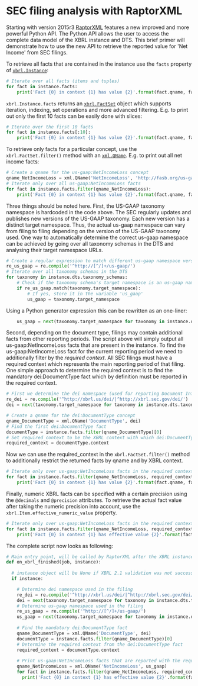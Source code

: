 
# SEC filing analysis with RaptorXML

Starting with version 2015r3 [RaptorXML](http://www.altova.com/raptorxml.html) features a new improved and more powerful Python API. The Python API allows the user to access the complete data model of the XBRL instance and DTS.
This brief primer will demonstrate how to use the new API to retrieve the reported value for 'Net Income' from SEC filings.

To retrieve all facts that are contained in the instance use the `facts` property of [`xbrl.Instance`](http://manual.altova.com/RaptorXML/pyapiv2/html/xbrl.Instance.html):

```python
# Iterate over all facts (items and tuples)
for fact in instance.facts:
	print('Fact {0} in context {1} has value {2}'.format(fact.qname, fact.context.id, fact.normalized_value))
```

`xbrl.Instance.facts` returns an [`xbrl.FactSet`](http://manual.altova.com/RaptorXML/pyapiv2/html/xbrl.FactSet.html) object which supports iteration, indexing, set operations and more advanced filtering.
E.g. to print out only the first 10 facts can be easily done with slices:

```python
# Iterate over the first 10 facts
for fact in instance.facts[:10]:
	print('Fact {0} in context {1} has value {2}'.format(fact.qname, fact.context.id, fact.normalized_value))
```

To retrieve only facts for a particular concept, use the `xbrl.FactSet.filter()` method with an [`xml.QName`](http://manual.altova.com/RaptorXML/pyapiv2/html/xml.QName.html). E.g. to print out all net income facts:

```python
# Create a qname for the us-gaap:NetIncomeLoss concept
qname_NetIncomeLoss = xml.QName('NetIncomeLoss', 'http://fasb.org/us-gaap/2013-01-31')
# Iterate only over all us-gaap:NetIncomeLoss facts
for fact in instance.facts.filter(qname_NetIncomeLoss):
	print('Fact {0} in context {1} has value {2}'.format(fact.qname, fact.context.id, fact.normalized_value))
```

Three things should be noted here. First, the US-GAAP taxonomy namespace is hardcoded in the code above.
The SEC regularly updates and publishes new versions of the US-GAAP taxonomy. Each new version has a distinct target namespace.
Thus, the actual us-gaap namespace can vary from filing to filing depending on the version of the US-GAAP taxonomy used.
One way to automatically determine the correct us-gaap namespace can be achieved by going over all taxonomy schemas in the DTS and analysing their target namespace URLs.

```python
# Create a regular expression to match different us-gaap namespace versions
re_us_gaap = re.compile('^http://[^/]+/us-gaap/')
# Iterate over all taxonomy schemas in the DTS
for taxonomy in instance.dts.taxonomy_schemas:
	# Check if the taxonomy schema's target namespace is an us-gaap namespace
	if re_us_gaap.match(taxonomy.target_namespace):
		# If yes, store it in the variable 'us_gaap'
		us_gaap = taxonomy.target_namespace
```

Using a Python generator expression this can be rewritten as an one-liner:

```python
	us_gaap = next(taxonomy.target_namespace for taxonomy in instance.dts.taxonomy_schemas if re_us_gaap.match(taxonomy.target_namespace))
```

Second, depending on the document type, filings may contain additional facts from other reporting periods.
The script above will simply output all us-gaap:NetIncomeLoss facts that are present in the instance.
To find the us-gaap:NetIncomeLoss fact for the current reporting period we need to additionally filter by the *required context*.
All SEC filings must have a required context which represents the main reporting period of that filing.
One simple approach to determine the required context is to find the mandatory dei:DocumentType fact which by definition must be reported in the required context.
	
```python
# First we determine the dei namespace (used for reporting Document Information elements) using the same method as the us-gaap namespace:
re_dei = re.compile('^http://xbrl.us/dei/|^http://xbrl.sec.gov/dei/')
dei = next(taxonomy.target_namespace for taxonomy in instance.dts.taxonomy_schemas if re_dei.match(taxonomy.target_namespace))

# Create a qname for the dei:DocumentType concept
qname_DocumentType = xml.QName('DocumentType', dei)
# Find the first dei:DocumentType fact
documentType = instance.facts.filter(qname_DocumentType)[0]
# Set required_context to be the XBRL context with which dei:DocumentType was reported
required_context = documentType.context
```

Now we can use the required_context in the `xbrl.FactSet.filter()` method to additionally restrict the returned facts by qname and by XBRL context.

```python
# Iterate only over us-gaap:NetIncomeLoss facts in the required context
for fact in instance.facts.filter(qname_NetIncomeLoss, required_context):
	print('Fact {0} in context {1} has value {2}'.format(fact.qname, fact.context.id, fact.normalized_value))
```

Finally, numeric XBRL facts can be specified with a certain precision using the `@decimals` and `@precision` attributes. To retrieve the actual fact value after taking the numeric precision into account, use the `xbrl.Item.effective_numeric_value` property.

```python
# Iterate only over us-gaap:NetIncomeLoss facts in the required context
for fact in instance.facts.filter(qname_NetIncomeLoss, required_context):
	print('Fact {0} in context {1} has effective value {2}'.format(fact.qname, fact.context.id, fact.effective_numeric_value))
```

The complete script now looks as following:

```python
# Main entry point, will be called by RaptorXML after the XBRL instance validation job has finished
def on_xbrl_finished(job, instance):
	
  # instance object will be None if XBRL 2.1 validation was not successful
  if instance:

    # Determine dei namespace used in the filing
    re_dei = re.compile('^http://xbrl.us/dei/|^http://xbrl.sec.gov/dei/')
    dei = next(taxonomy.target_namespace for taxonomy in instance.dts.taxonomy_schemas if re_dei.match(taxonomy.target_namespace))
    # Determine us-gaap namespace used in the filing
    re_us_gaap = re.compile('^http://[^/]+/us-gaap/')
    us_gaap = next(taxonomy.target_namespace for taxonomy in instance.dts.taxonomy_schemas if re_us_gaap.match(taxonomy.target_namespace))
  
    # Find the mandatory dei:DocumentType fact
    qname_DocumentType = xml.QName('DocumentType', dei)
    documentType = instance.facts.filter(qname_DocumentType)[0]
    # Determine the required context from the dei:DocumentType fact
    required_context = documentType.context
  	
    # Print us-gaap:NetIncomeLoss facts that are reported with the required context
    qname_NetIncomeLoss = xml.QName('NetIncomeLoss', us_gaap)
    for fact in instance.facts.filter(qname_NetIncomeLoss, required_context):
      print('Fact {0} in context {1} has effective value {2}'.format(fact.qname, fact.context.id, fact.effective_numeric_value))
```
